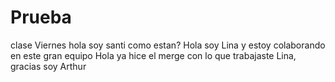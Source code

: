 # Prueba
clase Viernes
hola soy santi como estan?
Hola soy Lina y estoy colaborando en este gran equipo
Hola ya hice el merge con lo que trabajaste Lina, gracias soy Arthur
